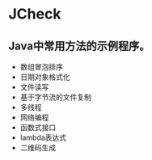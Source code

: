 # JCheck
## Java中常用方法的示例程序。
* 数组冒泡排序
* 日期对象格式化
* 文件读写
* 基于字节流的文件复制
* 多线程
* 网络编程
* 函数式接口
* lambda表达式
* 二维码生成